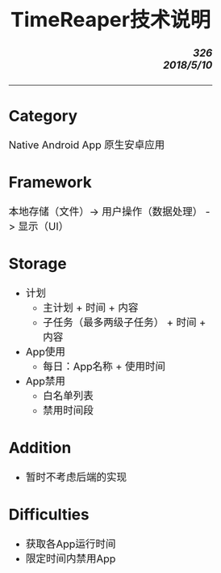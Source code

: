 <div style = "margin:50px; font-size:20px">
<h1 align = "center">TimeReaper技术说明</h1>
<h4 align = "right"><i>326<br>2018/5/10</i></h4>
<hr>
<h2>Category</h2>
Native Android App 原生安卓应用
<h2>Framework</h2>
本地存储（文件）-> 用户操作（数据处理） -> 显示（UI）
<h2>Storage</h2>
<ul>
<li>计划
<ul>
<li>主计划 + 时间 + 内容</li>
<li>子任务（最多两级子任务） + 时间 + 内容</li>
</ul>
</li>
<li>App使用
<ul>
<li>每日：App名称 + 使用时间</li>
</ul>
</li>
<li>App禁用
<ul>
<li>白名单列表</li>
<li>禁用时间段</li>
</ul>
</li>
</ul>
<h2>Addition</h2>
<ul>
<li>暂时不考虑后端的实现</li>
</ul>
<h2>Difficulties</h2>
<ul>
<li>获取各App运行时间</li>
<li>限定时间内禁用App</li>
</ul>
</div>
